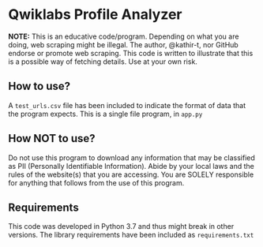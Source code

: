 # Qwiklabs Profile Analyzer

**NOTE:** This is an educative code/program. Depending on what you are doing, web scraping might be illegal. The author, @kathir-t, nor GitHub endorse or promote web scraping. This code is written to illustrate that this is a possible way of fetching details. Use at your own risk.


## How to use?

A `test_urls.csv` file has been included to indicate the format of data that the program expects. This is a single file program, in `app.py`

## How NOT to use?

Do not use this program to download any information that may be classified as PII (Personally Identifiable Information). Abide by your local laws and the rules of the website(s) that you are accessing. You are SOLELY responsible for anything that follows from the use of this program.

## Requirements

This code was developed in Python 3.7 and thus might break in other versions.
The library requirements have been included as `requirements.txt` 